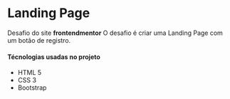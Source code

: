 # Landing Page
Desafio do site **frontendmentor**
O desafio é criar uma Landing Page com um botão de registro.

#### Técnologias usadas no projeto 
* HTML 5
* CSS 3
* Bootstrap




